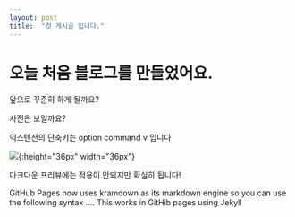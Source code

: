 ```yaml
---
layout: post
title:  "첫 게시글 입니다."
---
```


# 오늘 처음 블로그를 만들었어요.
앞으로 꾸준히 하게 될까요?

사진은 보일까요?

익스텐션의 단축키는 option command v 입니다

![](../images/2022-09-04-first/2022-09-06-23-10-30.png){:height="36px" width="36px"}

마크다운 프리뷰에는 적용이 안되지만 확실히 됩니다!

GitHub Pages now uses kramdown as its markdown engine so you can use the following syntax ....
This works in GitHib pages using Jekyll